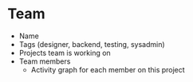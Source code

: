 Team
====

-	Name
-	Tags (designer, backend, testing, sysadmin)
-	Projects team is working on
-	Team members
	-	Activity graph for each member on this project
